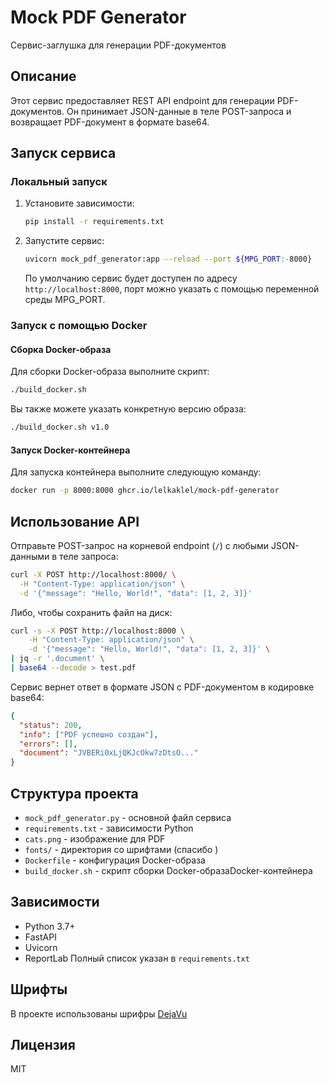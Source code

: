 # Mock PDF Generator

Сервис-заглушка для генерации PDF-документов

## Описание

Этот сервис предоставляет REST API endpoint для генерации PDF-документов. Он принимает JSON-данные в теле POST-запроса и возвращает PDF-документ в формате base64.

## Запуск сервиса

### Локальный запуск

1. Установите зависимости:
   ```bash
   pip install -r requirements.txt
   ```

2. Запустите сервис:
   ```bash
   uvicorn mock_pdf_generator:app --reload --port ${MPG_PORT:-8000}
   ```

   По умолчанию сервис будет доступен по адресу `http://localhost:8000`, порт можно указать с помощью переменной среды MPG_PORT.

### Запуск с помощью Docker

#### Сборка Docker-образа

Для сборки Docker-образа выполните скрипт:

```bash
./build_docker.sh
```

Вы также можете указать конкретную версию образа:

```bash
./build_docker.sh v1.0
```

#### Запуск Docker-контейнера

Для запуска контейнера выполните следующую команду:

```bash
docker run -p 8000:8000 ghcr.io/lelkaklel/mock-pdf-generator
```

## Использование API

Отправьте POST-запрос на корневой endpoint (`/`) с любыми JSON-данными в теле запроса:

```bash
curl -X POST http://localhost:8000/ \
  -H "Content-Type: application/json" \
  -d '{"message": "Hello, World!", "data": [1, 2, 3]}'
```

Либо, чтобы сохранить файл на диск:

```bash
curl -s -X POST http://localhost:8000 \
    -H "Content-Type: application/json" \
    -d '{"message": "Hello, World!", "data": [1, 2, 3]}' \
| jq -r '.document' \
| base64 --decode > test.pdf
```

Сервис вернет ответ в формате JSON с PDF-документом в кодировке base64:

```json
{
  "status": 200,
  "info": ["PDF успешно создан"],
  "errors": [],
  "document": "JVBERi0xLjQKJcOkw7zDtsO..."
}
```

## Структура проекта

- `mock_pdf_generator.py` - основной файл сервиса
- `requirements.txt` - зависимости Python
- `cats.png` - изображение для PDF
- `fonts/` - директория со шрифтами (спасибо )
- `Dockerfile` - конфигурация Docker-образа
- `build_docker.sh` - скрипт сборки Docker-образаDocker-контейнера

## Зависимости

- Python 3.7+
- FastAPI
- Uvicorn
- ReportLab
Полный список указан в `requirements.txt`

## Шрифты

В проекте использованы шрифры [DejaVu](https://dejavu-fonts.github.io)

## Лицензия

MIT
